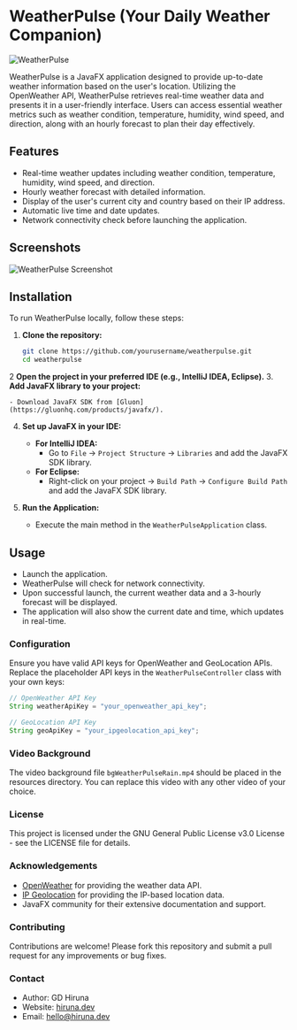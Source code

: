 # WeatherPulse (Your Daily Weather Companion)

![WeatherPulse](https://telegra.ph/file/fc20e5118e9007d72e0e0.png)

WeatherPulse is a JavaFX application designed to provide up-to-date weather information based on the user's location. Utilizing the OpenWeather API, WeatherPulse retrieves real-time weather data and presents it in a user-friendly interface. Users can access essential weather metrics such as weather condition, temperature, humidity, wind speed, and direction, along with an hourly forecast to plan their day effectively.

## Features

- Real-time weather updates including weather condition, temperature, humidity, wind speed, and direction.
- Hourly weather forecast with detailed information.
- Display of the user's current city and country based on their IP address.
- Automatic live time and date updates.
- Network connectivity check before launching the application.

## Screenshots

![WeatherPulse Screenshot](https://telegra.ph/file/a3bf2f15534df96ed574f.png)

## Installation

To run WeatherPulse locally, follow these steps:

1. **Clone the repository:**

   ```sh
   git clone https://github.com/yourusername/weatherpulse.git
   cd weatherpulse

2 **Open the project in your preferred IDE (e.g., IntelliJ IDEA, Eclipse).**
3. **Add JavaFX library to your project:**

    - Download JavaFX SDK from [Gluon](https://gluonhq.com/products/javafx/).

4. **Set up JavaFX in your IDE:**

    - **For IntelliJ IDEA:**
        - Go to `File` -> `Project Structure` -> `Libraries` and add the JavaFX SDK library.
    - **For Eclipse:**
        - Right-click on your project -> `Build Path` -> `Configure Build Path` and add the JavaFX SDK library.

5. **Run the Application:**

    - Execute the main method in the `WeatherPulseApplication` class.


## Usage

- Launch the application.
- WeatherPulse will check for network connectivity.
- Upon successful launch, the current weather data and a 3-hourly forecast will be displayed.
- The application will also show the current date and time, which updates in real-time.

### Configuration

Ensure you have valid API keys for OpenWeather and GeoLocation APIs. Replace the placeholder API keys in the `WeatherPulseController` class with your own keys:

```java
// OpenWeather API Key
String weatherApiKey = "your_openweather_api_key";

// GeoLocation API Key
String geoApiKey = "your_ipgeolocation_api_key";
```

### Video Background

The video background file `bgWeatherPulseRain.mp4` should be placed in the resources directory. You can replace this video with any other video of your choice.

### License

This project is licensed under the GNU General Public License v3.0 License - see the LICENSE file for details.

### Acknowledgements

- [OpenWeather](https://openweathermap.org/) for providing the weather data API.
- [IP Geolocation](https://ipgeolocation.io/) for providing the IP-based location data.
- JavaFX community for their extensive documentation and support.

### Contributing

Contributions are welcome! Please fork this repository and submit a pull request for any improvements or bug fixes.

### Contact

- Author: GD Hiruna
- Website: [hiruna.dev](https://hiruna.dev)
- Email: [hello@hiruna.dev](mailto:hello@hiruna.dev)